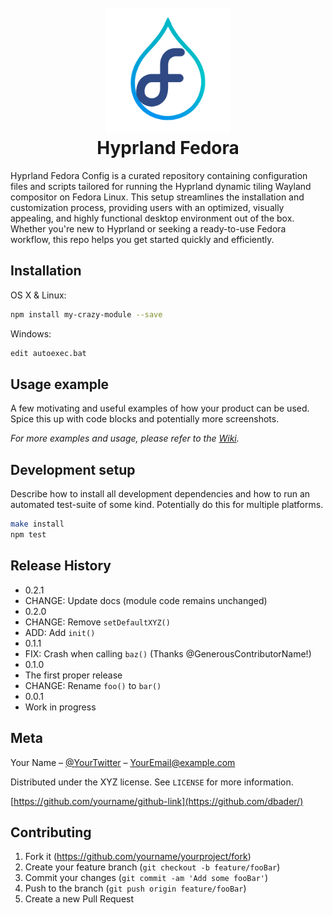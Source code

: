<h1 align="center">
    <br>
    <a href=""><img src="./assets/logo.png" alt="Obsidian" width="200"></a>
    <br>
    Hyprland Fedora
    <br>
</h1>

Hyprland Fedora Config is a curated repository containing configuration files and scripts tailored for running the Hyprland dynamic tiling Wayland compositor on Fedora Linux. This setup streamlines the installation and customization process, providing users with an optimized, visually appealing, and highly functional desktop environment out of the box. Whether you're new to Hyprland or seeking a ready-to-use Fedora workflow, this repo helps you get started quickly and efficiently.

## Installation

OS X & Linux:

```sh
npm install my-crazy-module --save
```

Windows:

```sh
edit autoexec.bat
```

## Usage example

A few motivating and useful examples of how your product can be used. Spice this up with code blocks and potentially more screenshots.

_For more examples and usage, please refer to the [Wiki][wiki]._

## Development setup

Describe how to install all development dependencies and how to run an automated test-suite of some kind. Potentially do this for multiple platforms.

```sh
make install
npm test
```

## Release History

* 0.2.1
* CHANGE: Update docs (module code remains unchanged)
* 0.2.0
* CHANGE: Remove `setDefaultXYZ()`
* ADD: Add `init()`
* 0.1.1
* FIX: Crash when calling `baz()` (Thanks @GenerousContributorName!)
* 0.1.0
* The first proper release
* CHANGE: Rename `foo()` to `bar()`
* 0.0.1
* Work in progress

## Meta

Your Name – [@YourTwitter](https://twitter.com/dbader_org) – YourEmail@example.com

Distributed under the XYZ license. See ``LICENSE`` for more information.

[https://github.com/yourname/github-link](https://github.com/dbader/)

## Contributing

1. Fork it (<https://github.com/yourname/yourproject/fork>)
2. Create your feature branch (`git checkout -b feature/fooBar`)
3. Commit your changes (`git commit -am 'Add some fooBar'`)
4. Push to the branch (`git push origin feature/fooBar`)
5. Create a new Pull Request

<!-- Markdown link & img dfn's -->
[npm-image]: https://img.shields.io/npm/v/datadog-metrics.svg?style=flat-square
[npm-url]: https://npmjs.org/package/datadog-metrics
[npm-downloads]: https://img.shields.io/npm/dm/datadog-metrics.svg?style=flat-square
[travis-image]: https://img.shields.io/travis/dbader/node-datadog-metrics/master.svg?style=flat-square
[travis-url]: https://travis-ci.org/dbader/node-datadog-metrics
[wiki]: https://github.com/yourname/yourproject/wiki
